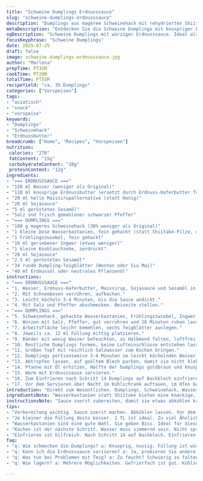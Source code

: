 ```yaml
---
title: "Schweine Dumplings Erdnusssauce"
slug: "schweine-dumplings-erdnusssauce"
description: "Dumplings aus magerem Schweinehack mit rehydrierten Shiitakepilzen und frischem Ingwer. Dazu eine dicke, herzhafte Sauce aus knusprigem Erdnussbutterersatz, Sojasauce, Honig, geröstetem Sesamöl und Wasser. Gedämpft und kurz goldbraun gebraten. Ca. 35 Stück. Variation mit Austernsauce statt Honig. Vorgefertigte Teigblätter zu Dreiecken gefaltet, Luftblasen vermeiden. Kochen in salzigem Wasser. Sauce auf dem Herd eindicken. Abkühlen lassen oder einfrieren. Eingekochte, dickflüssige, nussige Textur mit leichter Süße und salzigem Grundton. Kombiniert feuchte Füllung, kräftige Aromen. Etwas Überraschung durch geröstete Sesamnoten."
metaDescription: "Entdecken Sie die Schweine Dumplings mit knuspriger Erdnusssauce. Ein weiteres asiatisches Rezept für jeden Gourmet."
ogDescription: "Schweine Dumplings mit würziger Erdnusssauce. Ideal als Snack oder Vorspeise. Knusprig und lecker."
focusKeyphrase: "Schweine Dumplings"
date: 2025-07-25
draft: false
image: schweine-dumplings-erdnusssauce.jpg
author: "Marlena"
prepTime: PT35M
cookTime: PT20M
totalTime: PT55M
recipeYield: "ca. 35 Dumplings"
categories: ["Vorspeisen"]
tags:
- "asiatisch"
- "snack"
- "vorspeise"
keywords:
- "Dumplings"
- "Schweinehack"
- "Erdnussbutter"
breadcrumb: ["Home", "Recipes", "Vorspeisen"]
nutrition: 
 calories: "270"
 fatContent: "15g"
 carbohydrateContent: "18g"
 proteinContent: "12g"
ingredients:
- "=== ERDNUSSSAUCE ==="
- "150 ml Wasser (weniger als Original)"
- "110 ml knusprige Erdnussbutter (ersetzt durch Erdnuss-Haferbutter für mehr Biss)"
- "20 ml helle Maissirupalternative (statt Honig)"
- "20 ml Sojasauce"
- "5 ml geröstetes Sesamöl"
- "Salz und frisch gemahlener schwarzer Pfeffer"
- "=== DUMPLINGS ==="
- "180 g mageres Schweinehack (30% weniger als Original)"
- "1 kleine Dose Wasserkastanien, fein gehackt (statt Shiitake-Pilze, ersetzt um Textur zu verändern)"
- "1 Frühlingszwiebel, fein gehackt"
- "10 ml geriebener Ingwer (etwas weniger)"
- "1 kleine Knoblauchzehe, zerdrückt"
- "20 ml Sojasauce"
- "2.5 ml geröstetes Sesamöl"
- "34 runde Dumpling-Teigblätter (Wonton oder Siu Mai)"
- "40 ml Erdnussöl oder neutrales Pflanzenöl"
instructions:
- "=== ERDNUSSSAUCE ==="
- "1. Wasser, Erdnuss-Haferbutter, Maissirup, Sojasauce und Sesamöl in Topf geben."
- "2. Mit Schneebesen verrühren, aufkochen."
- "3. Leicht köcheln 3-4 Minuten, bis die Sauce andickt."
- "4. Mit Salz und Pfeffer abschmecken. Beiseite stellen."
- "=== DUMPLINGS ==="
- "5. Schweinehack, gehackte Wasserkastanien, Frühlingszwiebel, Ingwer, Knoblauch, Sojasauce und Sesamöl in Schüssel vermischen."
- "6. Würzen mit Salz, Pfeffer, gut verrühren und 10 Minuten ruhen lassen."
- "7. Arbeitsfläche leicht bemehlen, sechs Teigblätter auslegen."
- "8. Jeweils ca. 12 ml Füllung mittig platzieren."
- "9. Ränder mit wenig Wasser befeuchten, zu Halbmond falten, luftfrei festdrücken."
- "10. Restliche Dumplings formen, keine Lufteinschlüsse entstehen lassen."
- "11. Großen Topf mit reichlich Salzwasser zum Kochen bringen."
- "12. Dumplings portionsweise 3-4 Minuten im leicht köchelnden Wasser garen, bis sie al dente sind."
- "13. Abtropfen lassen, auf geöltem Blech parken, damit sie nicht kleben."
- "14. Pfanne mit Öl erhitzen, Hälfte der Dumplings goldbraun und knusprig beidseitig anbraten, dann restliche. "
- "15. Warm mit Erdnusssauce servieren."
- "16. Zum Einfrieren nach Schritt 14 Dumplings auf Backblech einfrieren, dann in Gefrierbeutel umfüllen."
- "17. Vor dem Servieren über Nacht im Kühlschrank auftauen, im Ofen bei 170°C 10 Minuten aufwärmen."
introduction: "Direkt zum Wesentlichen. Dumplings. Schweinehack, Wasser kastanien statt Pilz. Ingwer, Frühlingszwiebel, Knoblauch. Sauce mit grobem Erdnuss-Haferbutter. Weniger Honig, etwas süßer Maissirup. Sesamöl für Rauchigkeit. Falten, drücken, formen. Luft raus. Kochen in Salzwasser, nicht zu heftig. Braten für knusprige Note. Einfrieren möglich. Auftauen sanft. Viel Arbeit, viel Geschmack. Einfach kein Einheitsbrei."
ingredientsNote: "Wasserkastanien statt Shiitake bieten eine knackige, leichte Textur ohne dominanten Pilzgeschmack. Die Erdnuss-Haferbutter bietet denselben nussigen Crunch, ist aber weniger süß und cremig als herkömmliche Erdnussbutter, was der Sauce mehr Biss verleiht. Maissirup bringt milde Süße, alternative zum Honig für vegane Option. Weniger Schweinefleisch sorgt für magere Füllung, der Rest kommt von knackigen Zutaten. Frühlingszwiebel und Ingwer frisch und klein gehackt, damit sie sich gleichmäßig verteilen und die Füllung nicht zu feucht wird. Dünne, runde Dumpling-Teigblätter einfacher zu falten, auch bei Dreieck-Variant. Öl zum Braten kann Erdnuss- oder neutral sein, je nach Vorliebe. Salz sparsam, sonst dominiert der Dip. In Summe viel Fokus auf Textur zwischen weich, knackig und außen knusprig. "
instructionsNote: "Sauce zuerst zubereiten, damit sie etwas abkühlen kann. Beim Dipkochen rühren, damit nichts anbrennt. Dumpling-Füllung vorher mischen und ruhen lassen, damit die Texturen sich verbinden und die Aromaten herauskommen. Teig dünn auslegen auf sauberen Fläche, nicht zu viel Füllung – etwa 1 TL pro Teigblatt, sonst platzt’s beim Kochen. Beim Formen Wasser an die Ränder streichen, fest andrücken, Luft rauspressen – kleine Löcher vermeiden. Kochen im nicht sprudelnden Wasser, nur simmern lassen, sonst reißen. Anschließend in der Pfanne braten für Texturwechsel: goldbraun, leicht knusprig, intensiver Geschmack. Für Portionen einfrieren, frisch bleiben nach Auftauen; im Backofen heizen – keine Mikrowelle, sonst pappt’s. Timing und Vorbereitung essenziell, Geduld. Kein Stress beim Formen. "
tips:
- "Vorbereitung wichtig. Sauce zuerst machen. Abkühlen lassen. Vor dem Servieren erwärmen. Füllung ruhen lassen. Aromen vermischen. Teig leicht bemehlen, damit nichts klebt."
- "Je kleiner die Füllung desto besser. 1 TL ist ideal. Zu viel Ähnlichkeit macht Probleme. Falten muss fest sein. Ränder befeuchten. Pressen Sie gut, sodass keine Luft bleibt."
- "Wasserkastanien sind eine gute Wahl. Sie geben Biss. Ideal für diese Mischung. Pilze könnten matschen. Überprüfen Sie die Konsistenz der Füllung. Zu feucht, wird schwierig zu handhaben."
- "Kochen ist der nächste Schritt. Wasser muss simmernd sein. Nicht sprudelnd. Dumplings 3-4 Minuten garen. Überkochen vermeiden. Abtropfen lassen. Bei Bedarf braten für die knusprige Note."
- "Einfrieren ist hilfreich. Nach Schritt 14 auf Backblech. Einfrieren. Dann in Beutel. Haltbarkeit verlängern. Aufnehmen? Über Nacht im Kühlschrank. Aufwärmen bei 170°C."
faq:
- "q: Wie schmecken die Dumplings? a: Knusprig, nussig. Füllung ist würzig, mit leicht süßlicher Note. Kollision der Texturen sorgt für Interesse."
- "q: Kann ich die Erdnusssauce variieren? a: Ja, probieren Sie andere Zutaten aus. Vielleicht weniger Maissirup, mehr Sojasauce. Wirkung wichtig. Schmeckt dann anders."
- "q: Was tun bei Problemen mit Teig? a: Zu feucht? Schwierig zu falten? Mehr Mehl verwenden. Zu trocken? Wasser anrühren bei den Rändern."
- "q: Wie lagern? a: Mehrere Möglichkeiten. Gefrierfach ist gut. Kühlschrank auch. Einfrieren für schnelle Snacks. Einfach aufwärmen, nicht in Mikrowelle."

---
```

